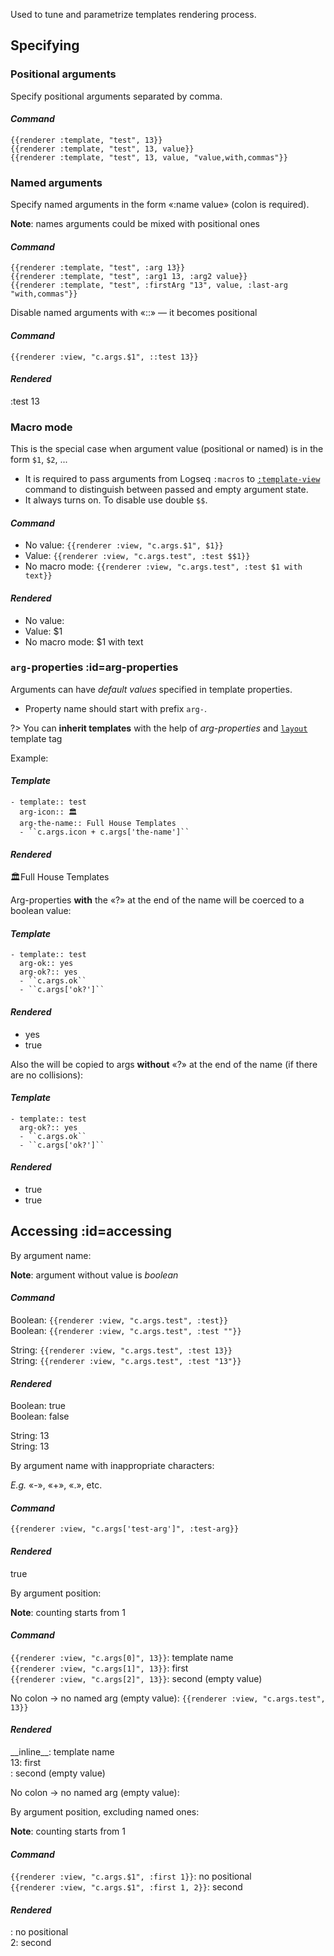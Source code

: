 Used to tune and parametrize templates rendering process.

## Specifying
### Positional arguments
Specify positional arguments separated by comma.

<!-- tabs:start -->
#### ***Command***
`{{renderer :template, "test", 13}}` \
`{{renderer :template, "test", 13, value}}` \
`{{renderer :template, "test", 13, value, "value,with,commas"}}`
<!-- tabs:end -->


### Named arguments
Specify named arguments in the form «:name value» (colon is required).

<!-- panels:start -->
<!-- div:left-panel -->
**Note**: names arguments could be mixed with positional ones

<!-- div:right-panel -->
<!-- tabs:start -->
#### ***Command***
`{{renderer :template, "test", :arg 13}}` \
`{{renderer :template, "test", :arg1 13, :arg2 value}}` \
`{{renderer :template, "test", :firstArg "13", value, :last-arg "with,commas"}}`
<!-- tabs:end -->

<!-- div:left-panel -->
Disable named arguments with «::» — it becomes positional

<!-- div:right-panel -->
<!-- tabs:start -->
#### ***Command***
`{{renderer :view, "c.args.$1", ::test 13}}`

#### ***Rendered***
:test 13
<!-- tabs:end -->

<!-- panels:end -->


### Macro mode
This is the special case when argument value (positional or named) is in the form `$1`, `$2`, ...

- It is required to pass arguments from Logseq `:macros` to [`:template-view`](reference__commands.md#template-view-command) command to distinguish between passed and empty argument state.
- It always turns on. To disable use double `$$`.

<!-- tabs:start -->
#### ***Command***
- No value: `{{renderer :view, "c.args.$1", $1}}`
- Value: `{{renderer :view, "c.args.test", :test $$1}}`
- No macro mode: `{{renderer :view, "c.args.test", :test $1 with text}}`

#### ***Rendered***
- No value:
- Value: $1
- No macro mode: $1 with text

<!-- tabs:end -->



### `arg-`properties :id=arg-properties
Arguments can have *default values* specified in template properties.
- Property name should start with prefix `arg-`.

?> You can **inherit templates** with the help of *arg-properties* and [`layout`](reference__tags.md#nesting-layout) template tag

<!-- panels:start -->
<!-- div:left-panel -->
Example:

<!-- div:right-panel -->
<!-- tabs:start -->
#### ***Template***
```
- template:: test
  arg-icon:: 🏛
  arg-the-name:: Full House Templates
  - ``c.args.icon + c.args['the-name']``
```
#### ***Rendered***
🏛Full House Templates
<!-- tabs:end -->

<!-- div:left-panel -->
Arg-properties **with** the «?» at the end of the name will be coerced to a boolean value:

<!-- div:right-panel -->
<!-- tabs:start -->
#### ***Template***
```
- template:: test
  arg-ok:: yes
  arg-ok?:: yes
  - ``c.args.ok``
  - ``c.args['ok?']``
```
#### ***Rendered***
- yes
- true

<!-- tabs:end -->

<!-- div:left-panel -->
Also the will be copied to args **without** «?» at the end of the name (if there are no collisions):

<!-- div:right-panel -->
<!-- tabs:start -->
#### ***Template***
```
- template:: test
  arg-ok?:: yes
  - ``c.args.ok``
  - ``c.args['ok?']``
```
#### ***Rendered***
- true
- true

<!-- tabs:end -->
<!-- panels:end -->


## Accessing :id=accessing
<!-- panels:start -->
<!-- div:left-panel -->
By argument name:

**Note**: argument without value is *boolean*

<!-- div:right-panel -->
<!-- tabs:start -->
#### ***Command***
Boolean: `{{renderer :view, "c.args.test", :test}}` \
Boolean: `{{renderer :view, "c.args.test", :test ""}}`

String: `{{renderer :view, "c.args.test", :test 13}}` \
String: `{{renderer :view, "c.args.test", :test "13"}}`

#### ***Rendered***
Boolean: true \
Boolean: false

String: 13 \
String: 13
<!-- tabs:end -->

<!-- div:left-panel -->
By argument name with inappropriate characters:

*E.g.* «-», «+», «.», etc.

<!-- div:right-panel -->
<!-- tabs:start -->
#### ***Command***
`{{renderer :view, "c.args['test-arg']", :test-arg}}`

#### ***Rendered***
true
<!-- tabs:end -->

<!-- div:left-panel -->
By argument position:

**Note**: counting starts from 1

<!-- div:right-panel -->
<!-- tabs:start -->
#### ***Command***
`{{renderer :view, "c.args[0]", 13}}`: template name \
`{{renderer :view, "c.args[1]", 13}}`: first \
`{{renderer :view, "c.args[2]", 13}}`: second (empty value)

No colon → no named arg (empty value):
`{{renderer :view, "c.args.test", 13}}`

#### ***Rendered***
\_\_inline\_\_: template name \
13: first \
: second (empty value)

 No colon → no named arg (empty value):

<!-- tabs:end -->


<!-- div:left-panel -->
By argument position, excluding named ones:

**Note**: counting starts from 1

<!-- div:right-panel -->
<!-- tabs:start -->
#### ***Command***
`{{renderer :view, "c.args.$1", :first 1}}`: no positional \
`{{renderer :view, "c.args.$1", :first 1, 2}}`: second

#### ***Rendered***
: no positional \
2: second
<!-- tabs:end -->

<!-- panels:end -->
